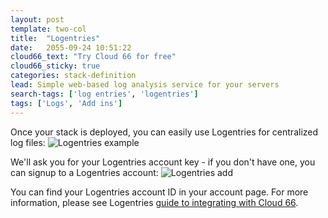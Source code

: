 ```yaml
---
layout: post
template: two-col
title:  "Logentries"
date:   2055-09-24 10:51:22
cloud66_text: "Try Cloud 66 for free"
cloud66_sticky: true
categories: stack-definition
lead: Simple web-based log analysis service for your servers
search-tags: ['log entries', 'logentries']
tags: ['Logs', 'Add ins']
---
```


Once your stack is deployed, you can easily use Logentries for centralized log files:
![Logentries example](http://cdn.cloud66.com/images/help/addin_logentries.png)

We'll ask you for your Logentries account key - if you don't have one, you can signup to a Logentries account:
![Logentries add](http://cdn.cloud66.com/images/help/addin_example_logentries.png)

You can find your Logentries account ID in your account page. For more information, please see Logentries [guide to integrating with Cloud 66](https://logentries.com/doc/cloud66/).